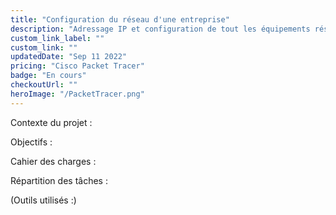 ```yaml
---
title: "Configuration du réseau d'une entreprise"
description: "Adressage IP et configuration de tout les équipements réseau d'une entreprise sur Cisco Packet Tracer."
custom_link_label: ""
custom_link: ""
updatedDate: "Sep 11 2022"
pricing: "Cisco Packet Tracer"
badge: "En cours"
checkoutUrl: ""
heroImage: "/PacketTracer.png"
---
```


Contexte du projet :

Objectifs :

Cahier des charges :

Répartition des tâches :

(Outils utilisés :)

